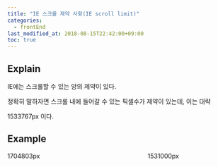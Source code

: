 ```yaml
---
title: "IE 스크롤 제약 사항(IE scroll limit)"
categories: 
  - frontEnd
last_modified_at: 2018-08-15T22:42:00+09:00
toc: true
---
```


## Explain

IE에는 스크롤할 수 있는 양의 제약이 있다.

정확히 말하자면 스크롤 내에 들어갈 수 있는 픽셀수가 제약이 있는데, 이는 대략 

1533767px 이다.

## Example
<div>
  <div style="float:left; width:150px;">1704803px</div>
  <div style="float:left; width: 34px; height: 150px; overflow-y: auto; margin-left: -17px; -ms-overflow-y: auto;" onscroll="this.nextSibling.nextSibling.innerHTML = this.scrollTop">
      <div style="width: 1px; height: 1704803px; overflow: hidden;">&nbsp;</div>
  </div>
  
  <div style="float:left; width:150px;">&nbsp;</div>
  <div style="float:left; width:150px;">1531000px</div>

  <div style="float:left; width: 34px; height: 150px; overflow-y: auto; margin-left: -17px; -ms-overflow-y: auto;" onscroll="this.nextSibling.nextSibling.innerHTML = this.scrollTop">
      <div id="s" style="width: 1px; height: 1531000px; overflow: hidden;">&nbsp;</div>
  </div>
  
  <div style="float:left; width:150px;">&nbsp;</div>
</div>